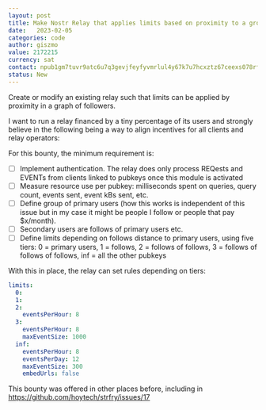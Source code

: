 ```yaml
---
layout: post
title: Make Nostr Relay that applies limits based on proximity to a group of accounts
date:   2023-02-05
categories: code
author: giszmo
value: 2172215
currency: sat
contact: npub1gm7tuvr9atc6u7q3gevjfeyfyvmrlul4y67k7u7hcxztz67ceexs078rf6
status: New
---
```


Create or modify an existing relay such that limits can be applied by proximity in a
graph of followers.

I want to run a relay financed by a tiny percentage of its users and strongly believe
in the following being a way to align incentives for all clients and relay operators:

For this bounty, the minimum requirement is:

- [ ] Implement authentication. The relay does only process REQests and EVENTs from clients linked to pubkeys once this module is activated
- [ ] Measure resource use per pubkey: milliseconds spent on queries, query count, events sent, event kBs sent, etc.
- [ ] Define group of primary users (how this works is independent of this issue but in my case it might be people I follow or people that pay $x/month).
- [ ] Secondary users are follows of primary users etc.
- [ ] Define limits depending on follows distance to primary users, using five tiers: 0 = primary users, 1 = follows, 2 = follows of follows, 3 = follows of follows of follows, inf = all the other pubkeys

With this in place, the relay can set rules depending on tiers:

```yaml
limits:
  0:
  1:
  2:
    eventsPerHour: 8
  3:
    eventsPerHour: 8
    maxEventSize: 1000
  inf:
    eventsPerHour: 8
    eventsPerDay: 12
    maxEventSize: 300
    embedUrls: false
```

This bounty was offered in other places before, including in https://github.com/hoytech/strfry/issues/17

